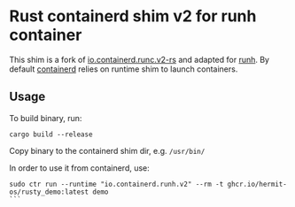 # Rust containerd shim v2 for runh container

This shim is a fork of [io.containerd.runc.v2-rs](https://github.com/containerd/rust-extensions/blob/main/crates/runc-shim) and adapted for [runh](https://github.com/hermit-os/runh).
By default [containerd](https://github.com/containerd/containerd) relies on runtime shim to launch containers.

## Usage

To build binary, run:
```shell
cargo build --release
```

Copy binary to the containerd shim dir, e.g. `/usr/bin/`

In order to use it from containerd, use:

````shell
sudo ctr run --runtime "io.containerd.runh.v2" --rm -t ghcr.io/hermit-os/rusty_demo:latest demo
```
